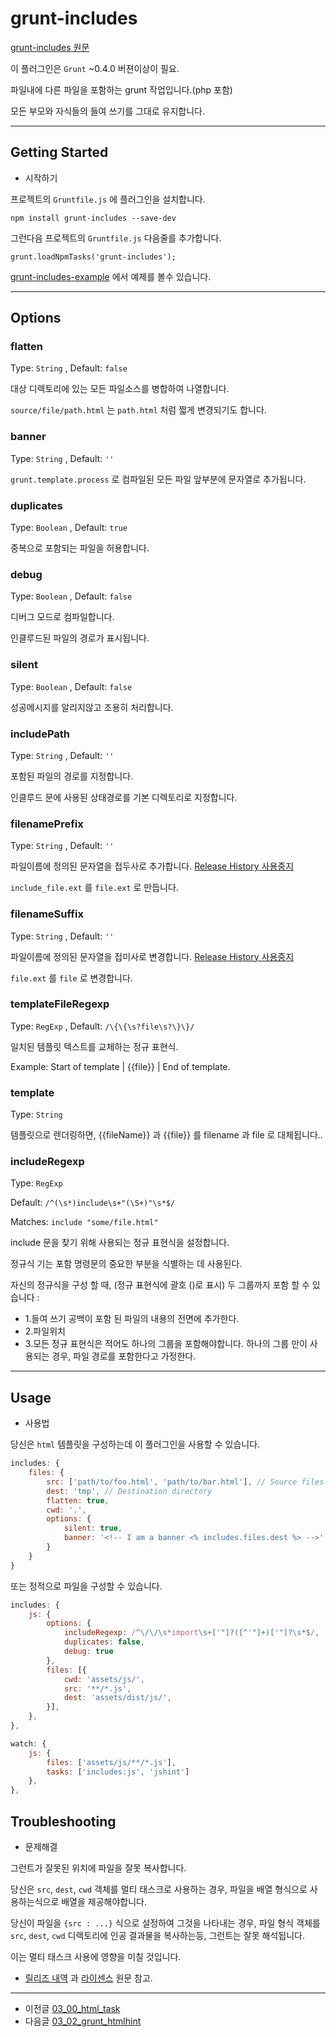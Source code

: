 # grunt-includes

[grunt-includes 원문](https://github.com/vanetix/grunt-includes)


이 플러그인은 `Grunt` ~0.4.0 버젼이상이 필요.

파일내에 다른 파일을 포함하는 grunt 작업입니다.(php 포함)

모든 부모와 자식들의 들여 쓰기를 그대로 유지합니다.



***



## Getting Started

- 시작하기



프로젝트의 `Gruntfile.js` 에 플러그인을 설치합니다.

```
npm install grunt-includes --save-dev
```

그런다음 프로젝트의 `Gruntfile.js` 다음줄를 추가합니다.

```
grunt.loadNpmTasks('grunt-includes');
```

[grunt-includes-example](https://github.com/vanetix/grunt-includes-example) 에서 예제를 볼수 있습니다.


***



## Options





### flatten

Type: `String` , Default: `false`

대상 디렉토리에 있는 모든 파일소스를 병합하여 나열합니다.

`source/file/path.html` 는 `path.html` 처럼 짧게 변경되기도 합니다.





### banner

Type: `String` , Default: `''`

`grunt.template.process` 로 컴파일된 모든 파일 앞부분에 문자열로 추가됩니다.





### duplicates

Type: `Boolean` , Default: `true`

중복으로 포함되는 파일을 허용합니다.





### debug

Type: `Boolean` , Default: `false`

디버그 모드로 컴파일합니다.

인클루드된 파일의 경로가 표시됩니다.





### silent

Type: `Boolean` , Default: `false`

성공메시지를 알리지않고 조용히 처리합니다.






### includePath

Type: `String` , Default: `''`

포함된 파일의 경로를 지정합니다.

인클루드 문에 사용된 상태경로를 기본 디렉토리로 지정합니다. 





### filenamePrefix

Type: `String` , Default: `''`

파일이름에 정의된 문자열을 접두사로 추가합니다. [Release History 사용중지](https://www.npmjs.com/package/grunt-includes#release-history)

`include_file.ext` 를 `file.ext` 로 만듭니다.






### filenameSuffix

Type: `String` , Default: `''`

파일이름에 정의된 문자열을 접미사로 변경합니다. [Release History 사용중지](https://www.npmjs.com/package/grunt-includes#release-history)

`file.ext` 를 `file` 로 변경합니다.






### templateFileRegexp

Type: `RegExp` , Default: `/\{\{\s?file\s?\}\}/`

일치된 템플릿 텍스트를 교체하는 정규 표현식.

Example: Start of template | {{file}} | End of template.





### template

Type: `String`

템플릿으로 렌더링하면, {{fileName}} 과 {{file}} 를 filename 과 file 로 대체됩니다..






### includeRegexp

Type: `RegExp`

Default: `/^(\s*)include\s+"(\S+)"\s*$/` 

Matches: `include "some/file.html"`

include 문을 찾기 위해 사용되는 정규 표현식을 설정합니다.

정규식 기는 포함 명령문의 중요한 부분을 식별하는 데 사용된다.

자신의 정규식을 구성 할 때, (정규 표현식에 괄호 ()로 표시) 두 그룹까지 포함 할 수 있습니다 :


- 1.들여 쓰기 공백이 포함 된 파일의 내용의 전면에 추가한다.
- 2.파일위치
- 3.모든 정규 표현식은 적어도 하나의 그룹을 포함해야합니다. 하나의 그룹 만이 사용되는 경우, 파일 경로를 포함한다고 가정한다.



***


## Usage

- 사용법

당신은 `html` 템플릿을 구성하는데 이 플러그인을 사용할 수 있습니다.


```javascript
includes: {
    files: {
        src: ['path/to/foo.html', 'path/to/bar.html'], // Source files 
        dest: 'tmp', // Destination directory 
        flatten: true,
        cwd: '.',
        options: {
            silent: true,
            banner: '<!-- I am a banner <% includes.files.dest %> -->'
        }
    }
}
```


또는 정적으로 파일을 구성할 수 있습니다.


```javascript
includes: {
    js: {
        options: {
            includeRegexp: /^\/\/\s*import\s+['"]?([^'"]+)['"]?\s*$/,
            duplicates: false,
            debug: true
        },
        files: [{
            cwd: 'assets/js/',
            src: '**/*.js',
            dest: 'assets/dist/js/',
        }],
    },
},

watch: {
    js: {
        files: ['assets/js/**/*.js'],
        tasks: ['includes:js', 'jshint']
    },
},
```


## Troubleshooting

- 문제해결

그런트가 잘못된 위치에 파일을 잘못 복사합니다.

당신은 `src`, `dest`, `cwd` 객체를 멀티 태스크로 사용하는 경우, 파일을 배열 형식으로 사용하는식으로 배열을 제공해야합니다.

당신이 파일을 `{src : ...}` 식으로 설정하여 그것을 나타내는 경우,  파일 형식 객체를 `src`, `dest`, `cwd` 디렉토리에 인공 결과물을 복사하는등, 그런트는 잘못 해석됩니다.

이는 멀티 태스크 사용에 영향을 미칠 것입니다.


- [릴리즈 내역](https://www.npmjs.com/package/grunt-includes#release-history) 과 [라이센스](https://www.npmjs.com/package/grunt-includes#license-mit) 원문 참고.


***


- 이전글 [03_00_html_task](03_00_html_task.md)
- 다음글 [03_02_grunt_htmlhint](03_02_grunt_htmlhint.md)

